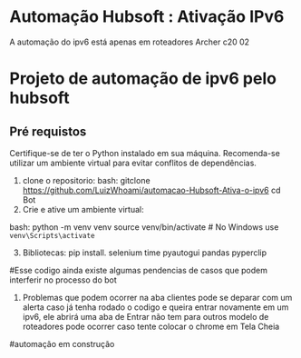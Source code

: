 # Automação Hubsoft : Ativação IPv6
A automação do ipv6 está apenas em roteadores Archer c20 02

# Projeto de automação de ipv6 pelo hubsoft

## Pré requistos
Certifique-se de ter o Python instalado em sua máquina. Recomenda-se utilizar um ambiente virtual para evitar conflitos de dependências.

1. clone o repositorio:
   bash: gitclone https://github.com/LuizWhoami/automacao-Hubsoft-Ativa-o-ipv6
   cd Bot
2. Crie e ative um ambiente virtual:
    
bash:
    python -m venv venv
    source venv/bin/activate   # No Windows use `venv\Scripts\activate`
    
3. Bibliotecas:
pip install.
   selenium
   time
   pyautogui
   pandas
   pyperclip

#Esse codigo ainda existe algumas pendencias de casos que podem interferir no processo do bot

1. Problemas que podem ocorrer
   na aba clientes pode se deparar com um alerta
   caso já tenha rodado o codigo e queira entrar novamente em um ipv6, ele abrirá uma aba de Entrar
   não tem para outros modelo de roteadores
   pode ocorrer caso tente colocar o chrome em Tela Cheia

#automação em construção
